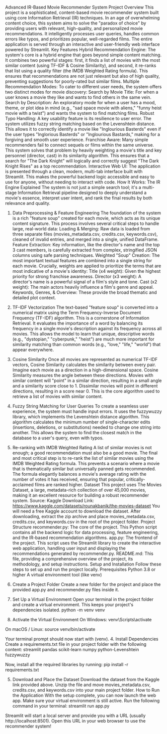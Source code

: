 Advanced IR-Based Movie Recommender System
Project Overview
This project is a sophisticated, content-based movie recommender system built using core Information Retrieval (IR) techniques. In an age of overwhelming content choice, this system aims to solve the "paradox of choice" by providing users with relevant, high-quality, and personalized movie recommendations. It intelligently processes user queries, handles common errors like typos, and prioritizes popular, well-regarded films. The entire application is served through an interactive and user-friendly web interface powered by Streamlit.
Key Features
Hybrid Recommendation Engine: The system's core is a hybrid engine that goes beyond simple content matching. It combines two powerful stages: first, it finds a list of movies with the most similar content (using TF-IDF & Cosine Similarity), and second, it re-ranks that list using a quality filter (the IMDB Weighted Rating formula). This ensures that recommendations are not just relevant but also of high quality, preventing suggestions for poorly-rated but similar films.
Multiple Recommendation Modes: To cater to different user needs, the system offers two distinct modes for movie discovery:
Search by Movie Title: For when a user knows a movie they like and wants to find others in the same vein.
Search by Description: An exploratory mode for when a user has a mood, theme, or plot idea in mind (e.g., "sad space movie with aliens," "funny heist movie with a twist") and wants the system to find matching films.
Robust Typo Handling: A key usability feature is its resilience to user error. The system utilizes fuzzy string matching based on the Levenshtein distance. This allows it to correctly identify a movie like "Inglourious Basterds" even if the user types "Inglorious Basterds" or "Inglourious Bastards," making for a forgiving and smooth user experience.
Franchise Aware: Many simple recommenders fail to connect sequels or films within the same universe. This system solves that problem by heavily weighting a movie's title and key personnel (director, cast) in its similarity algorithm. This ensures that a search for "The Dark Knight" will logically and correctly suggest "The Dark Knight Rises" as a top recommendation.
Interactive Web UI: The application is presented through a clean, modern, multi-tab interface built with Streamlit. This makes the powerful backend logic accessible and easy to use for anyone, without needing to interact with code.
How It Works: The IR Engine Explained
The system is not just a simple search tool; it's a multi-stage Information Retrieval pipeline designed to deeply understand a movie's essence, interpret user intent, and rank the final results by both relevance and quality.
1. Data Preprocessing & Feature Engineering
The foundation of the system is a rich "feature soup" created for each movie, which acts as its unique content signature. This process involves several critical steps to handle large, real-world data:
Loading & Merging: Raw data is loaded from three separate files (movies_metadata.csv, credits.csv, keywords.csv), cleaned of invalid entries, and merged into a single, unified DataFrame.
Feature Extraction: Key information, like the director's name and the top 3 cast members, is carefully extracted from complex, stringified JSON columns using safe parsing techniques.
Weighted "Soup" Creation: The most important textual features are combined into a single string for each movie. Crucially, weights are applied to prioritize the terms that are most indicative of a movie's identity:
Title (x4 weight): Given the highest priority for strong franchise awareness.
Director (x3 weight): A director's name is a powerful signal of a film's style and tone.
Cast (x2 weight): The main actors heavily influence a film's genre and appeal.
Keywords, Genres, & Overview: These provide the broad thematic and detailed plot context.
2. TF-IDF Vectorization
The text-based "feature soup" is converted into a numerical matrix using the Term Frequency-Inverse Document Frequency (TF-IDF) algorithm. This is a cornerstone of Information Retrieval. It evaluates the importance of a word by balancing its frequency in a single movie's description against its frequency across all movies. This allows the model to learn that unique, descriptive words (e.g., "dystopian," "cyberpunk," "heist") are much more important for similarity matching than common words (e.g., "love," "life," "world") that appear everywhere.
3. Cosine Similarity
Once all movies are represented as numerical TF-IDF vectors, Cosine Similarity calculates the similarity between every pair. Imagine each movie as a direction in a high-dimensional space. Cosine Similarity measures the angle between these directions. Movies with similar content will "point" in a similar direction, resulting in a small angle and a similarity score close to 1. Dissimilar movies will point in different directions, resulting in a score near 0. This is the core algorithm used to retrieve a list of movies with similar content.
4. Fuzzy String Matching for User Queries
To create a seamless user experience, the system must handle input errors. It uses the fuzzywuzzy library, which implements the Levenshtein distance algorithm. This algorithm calculates the minimum number of single-character edits (insertions, deletions, or substitutions) needed to change one string into another. This allows the system to find the closest match in the database to a user's query, even with typos.
5. Re-ranking with IMDB Weighted Rating
A list of similar movies is not enough; a good recommendation must also be a good movie. The final and most critical step is to re-rank the list of similar movies using the IMDB Weighted Rating formula. This prevents a scenario where a movie that is thematically similar but universally panned gets recommended. The formula elegantly balances a movie's average rating with the number of votes it has received, ensuring that popular, critically-acclaimed films are ranked higher.
Dataset
This project uses The Movies Dataset, a large, metadata-rich collection of over 45,000 movies, making it an excellent resource for building a robust recommender system.
Source: Kaggle
Download Link: https://www.kaggle.com/datasets/rounakbanik/the-movies-dataset
You will need a free Kaggle account to download the dataset. After downloading, extract the zip archive and place movies_metadata.csv, credits.csv, and keywords.csv in the root of the project folder.
Project Structure
recommender.py: The core of the project. This Python script contains all the backend logic for data processing, feature engineering, and the IR-based recommendation algorithms.
app.py: The frontend of the project. This script uses the Streamlit library to create the interactive web application, handling user input and displaying the recommendations generated by recommender.py.
README.md: This file, providing a comprehensive overview of the project, its methodology, and setup instructions.
Setup and Installation
Follow these steps to set up and run the project locally.
Prerequisites
Python 3.8 or higher
A virtual environment tool (like venv)
1. Create a Project Folder
Create a new folder for the project and place the provided app.py and recommender.py files inside it.
2. Set Up a Virtual Environment
Open your terminal in the project folder and create a virtual environment. This keeps your project's dependencies isolated.
python -m venv venv


3. Activate the Virtual Environment
On Windows:
venv\Scripts\activate


On macOS / Linux:
source venv/bin/activate


Your terminal prompt should now start with (venv).
4. Install Dependencies
Create a requirements.txt file in your project folder with the following content:
streamlit
pandas
scikit-learn
numpy
python-Levenshtein
fuzzywuzzy


Now, install all the required libraries by running:
pip install -r requirements.txt


5. Download and Place the Dataset
Download the dataset from the Kaggle link provided above. Unzip the file and move movies_metadata.csv, credits.csv, and keywords.csv into your main project folder.
How to Run the Application
With the setup complete, you can now launch the web app.
Make sure your virtual environment is still active.
Run the following command in your terminal:
streamlit run app.py


Streamlit will start a local server and provide you with a URL (usually http://localhost:8501). Open this URL in your web browser to use the recommender system!

